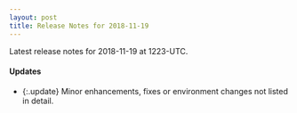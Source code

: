 ```yaml
---
layout: post
title: Release Notes for 2018-11-19
---
```


Latest release notes for 2018-11-19 at 1223-UTC.

<div class='updates' markdown='1'>

#### Updates

- {:.update} Minor enhancements, fixes or environment changes not listed in detail.

</div>



